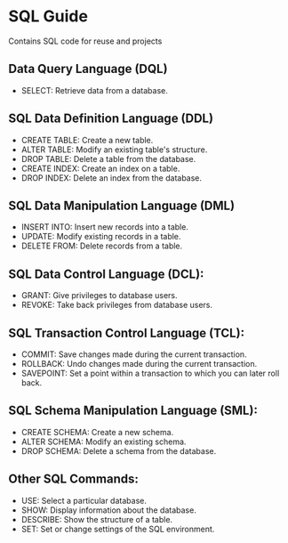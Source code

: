 # SQL Guide
Contains SQL code for reuse and projects

## Data Query Language (DQL)
- SELECT: Retrieve data from a database.

## SQL Data Definition Language (DDL)
- CREATE TABLE: Create a new table.
- ALTER TABLE: Modify an existing table's structure.
- DROP TABLE: Delete a table from the database.
- CREATE INDEX: Create an index on a table.
- DROP INDEX: Delete an index from the database.

## SQL Data Manipulation Language (DML)
- INSERT INTO: Insert new records into a table.
- UPDATE: Modify existing records in a table.
- DELETE FROM: Delete records from a table.

## SQL Data Control Language (DCL):
- GRANT: Give privileges to database users.
- REVOKE: Take back privileges from database users.

## SQL Transaction Control Language (TCL):
- COMMIT: Save changes made during the current transaction.
- ROLLBACK: Undo changes made during the current transaction.
- SAVEPOINT: Set a point within a transaction to which you can later roll back.

## SQL Schema Manipulation Language (SML):
- CREATE SCHEMA: Create a new schema.
- ALTER SCHEMA: Modify an existing schema.
- DROP SCHEMA: Delete a schema from the database.

## Other SQL Commands:
- USE: Select a particular database.
- SHOW: Display information about the database.
- DESCRIBE: Show the structure of a table.
- SET: Set or change settings of the SQL environment.
